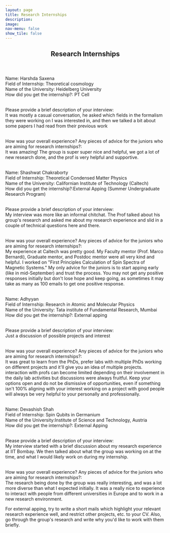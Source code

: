 ```yaml
---
layout: page
title: Research Internships
description: 
image: 
nav-menu: false
show_tile: false
---
```


<!-- Main -->
<div id="main" class="alt">

<!-- One -->
<section id="one">
	<div class="inner">
		<header class="major">
			<h2>Research Internships</h2>
		</header>

<!-- Content -->
<p>
	Name: Harshda Saxena<br>
	Field of Internship: Theoretical cosmology<br>
        Name of the University: Heidelberg University <br>
	How did you get the internship?: PT Cell <br><br>

Please provide a brief description of your interview: <br>
	It was mostly a casual conversation, he asked which fields in the formalism they were working on I was interested in, and then we talked a bit about some papers I 
        had read from their previous work<br><br>

 How was your overall experience? Any pieces of advice for the juniors who are aiming for research internships?: <br>
 It was amazing! The group is super super nice and helpful, we got a lot of new research done, and the prof is very helpful and supportive. <br> <br>

 

Name: Shashwat Chakraborty<br>
	Field of Internship: Theoretical Condensed Matter Physics<br>
        Name of the University: Californian Institute of Technology (Caltech) <br>
	How did you get the internship?:External Apping (Summer Undergraduate Research Program)<br><br>

Please provide a brief description of your interview: <br>
	My interview was more like an informal chitchat. The Prof talked about his group's research and asked me about my research experience and slid in a couple of technical questions here and there. <br><br>

 How was your overall experience? Any pieces of advice for the juniors who are aiming for research internships?: <br>
My experience at Caltech was pretty good. My Faculty mentor (Prof. Marco Bernardi), Graduate mentor, and Postdoc mentor were all very kind and helpful. I worked on "First Principles Calculation of Spin Spectra of Magnetic Systems." My only advice for the juniors is to start apping early (like in mid-September) and trust the process. You may not get any positive responses initially but don't lose hope and keep going, as sometimes it may take as many as 100 emails to get one positive response. <br> <br>

Name: Adhyyan<br>
	Field of Internship: Research in Atomic and Molecular Physics <br>
        Name of the University: Tata institute of Fundamental Research, Mumbai <br>
	How did you get the internship?: External apping <br><br>

Please provide a brief description of your interview: <br>
	Just a discussion of possible projects and interest<br><br>

 How was your overall experience? Any pieces of advice for the juniors who are aiming for research internships?: <br>
It was great to learn from the PhDs, prefer labs with multiple PhDs working on different projects and it'll give you an idea of multiple projects. interaction with profs can become limited depending on their involvement in the daily lab activities but discussions were always fruitful. Keep your options open and do not be dismissive of opportunities, even if something isn't 100% aligning with your interest working on a project with good people will always be very helpful to your personally and professionally. <br> <br>




 Name: Devashish Shah<br>
	Field of Internship: Spin Qubits in Germanium<br>
        Name of the University:Institute of Science and Technology, Austria <br>
	How did you get the internship?: External Apping <br><br>

Please provide a brief description of your interview: <br>
	My interview started with a brief discussion about my research experience at IIT Bombay. We then talked about what the group was working on at the time, and what I would likely work on during my internship.<br><br>

 How was your overall experience? Any pieces of advice for the juniors who are aiming for research internships?: <br>
The research being done by the group was really interesting, and was a lot more diverse than what I expected initially. It was a really nice to experience to interact with people from different universities in Europe and to work in a new research environment. 

For external apping, try to write a short mails which highlight your relevant research experience well, and restrict other projects, etc. to your CV. Also, go through the group's research and write why you'd like to work with them briefly.<br> <br>






 
 

 
	


</p>
    

